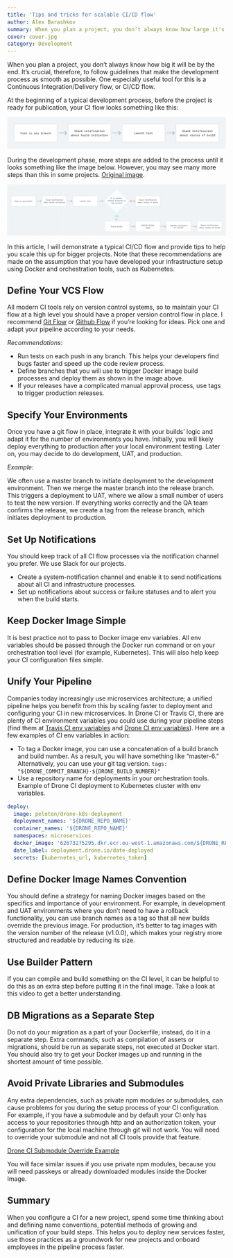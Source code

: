```yaml
---
title: 'Tips and tricks for scalable CI/CD flow'
author: Alex Barashkov
summary: When you plan a project, you don’t always know how large it's going to grow eventually. It’s crucial, therefore, to follow the guidelines that ensure the robustness of your CI/CD flow throughout the project lifespan.
cover: cover.jpg
category: Development
---
```


When you plan a project, you don’t always know how big it will be by the end. It’s crucial, therefore, to follow guidelines that make the development process as smooth as possible. One especially useful tool for this is a Continuous Integration/Delivery flow, or CI/CD flow.

At the beginning of a typical development process, before the project is ready for publication, your CI flow looks something like this:

![GATSBY_EMPTY_ALT](tips1.jpg)

During the development phase, more steps are added to the process until it looks something like the image below. However, you may see many more steps than this in some projects. [Original image](https://user-images.githubusercontent.com/2697570/48337431-33340c80-e663-11e8-87b0-cdc4e24aa776.jpg).

![GATSBY_EMPTY_ALT](tips2.jpg)

In this article, I will demonstrate a typical CI/CD flow and provide tips to help you scale this up for bigger projects. Note that these recommendations are made on the assumption that you have developed your infrastructure setup using Docker and orchestration tools, such as Kubernetes.

## Define Your VCS Flow

All modern CI tools rely on version control systems, so to maintain your CI flow at a high level you should have a proper version control flow in place. I recommend [Git Flow](https://danielkummer.github.io/git-flow-cheatsheet/) or [Github Flow](https://guides.github.com/introduction/flow/) if you’re looking for ideas. Pick one and adapt your pipeline according to your needs.

_Recommendations_:

- Run tests on each push in any branch. This helps your developers find bugs faster and speed up the code review process.
- Define branches that you will use to trigger Docker image build processes and deploy them as shown in the image above.
- If your releases have a complicated manual approval process, use tags to trigger production releases.

## Specify Your Environments

Once you have a git flow in place, integrate it with your builds’ logic and adapt it for the number of environments you have. Initially, you will likely deploy everything to production after your local environment testing. Later on, you may decide to do development, UAT, and production.

_Example:_

We often use a master branch to initiate deployment to the development environment. Then we merge the master branch into the release branch. This triggers a deployment to UAT, where we allow a small number of users to test the new version. If everything works correctly and the QA team confirms the release, we create a tag from the release branch, which initiates deployment to production.

## Set Up Notifications

You should keep track of all CI flow processes via the notification channel you prefer. We use Slack for our projects.

- Create a system-notification channel and enable it to send notifications about all CI and infrastructure processes.
- Set up notifications about success or failure statuses and to alert you when the build starts.

## Keep Docker Image Simple

It is best practice not to pass to Docker image env variables. All env variables should be passed through the Docker run command or on your orchestration tool level (for example, Kubernetes). This will also help keep your CI configuration files simple.

## Unify Your Pipeline

Companies today increasingly use microservices architecture; a unified pipeline helps you benefit from this by scaling faster to deployment and configuring your CI in new microservices. In Drone CI or Travis CI, there are plenty of CI environment variables you could use during your pipeline steps (find them at [Travis CI env variables](https://docs.travis-ci.com/user/environment-variables/#default-environment-variables) and [Drone CI env variables](https://docs.drone.io/reference/environ/)). Here are a few examples of CI env variables in action:

- To tag a Docker image, you can use a concatenation of a build branch and build number. As a result, you will have something like “master-6.” Alternatively, you can use your git tag version. `tags: "${DRONE_COMMIT_BRANCH}-${DRONE_BUILD_NUMBER}"`
- Use a repository name for deployments in your orchestration tools. Example of Drone CI deployment to Kubernetes cluster with env variables.

```yaml
deploy:
  image: peloton/drone-k8s-deployment
  deployment_names: '${DRONE_REPO_NAME}'
  container_names: '${DRONE_REPO_NAME}'
  namespaces: microservices
  docker_image: '62673275295.dkr.ecr.eu-west-1.amazonaws.com/${DRONE_REPO_NAME}:${DRONE_COMMIT_BRANCH}-${DRONE_BUILD_NUMBER}'
  date_label: deployment.drone.io/date-deployed
  secrets: [kubernetes_url, kubernetes_token]
```

## Define Docker Image Names Convention

You should define a strategy for naming Docker images based on the specifics and importance of your environment. For example, in development and UAT environments where you don’t need to have a rollback functionality, you can use branch names as a tag so that all new builds override the previous image. For production, it’s better to tag images with the version number of the release (v1.0.0), which makes your registry more structured and readable by reducing its size.

## Use Builder Pattern

If you can compile and build something on the CI level, it can be helpful to do this as an extra step before putting it in the final image. Take a look at this video to get a better understanding.

## DB Migrations as a Separate Step

Do not do your migration as a part of your Dockerfile; instead, do it in a separate step. Extra commands, such as compilation of assets or migrations, should be run as separate steps, not executed at Docker start. You should also try to get your Docker images up and running in the shortest amount of time possible.

## Avoid Private Libraries and Submodules

Any extra dependencies, such as private npm modules or submodules, can cause problems for you during the setup process of your CI configuration. For example, if you have a submodule and by default your CI only has access to your repositories through http and an authorization token, your configuration for the local machine through git will not work. You will need to override your submodule and not all CI tools provide that feature.

[Drone CI Submodule Override Example](https://docs.drone.io/cloning/)

You will face similar issues if you use private npm modules, because you will need passkeys or already downloaded modules inside the Docker Image.

## Summary

When you configure a CI for a new project, spend some time thinking about and defining name conventions, potential methods of growing and unification of your build steps. This helps you to deploy new services faster, use those practices as a groundwork for new projects and onboard employees in the pipeline process faster.
